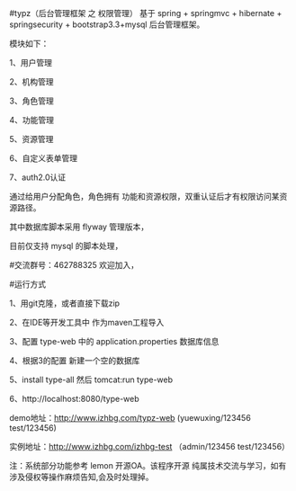 #typz（后台管理框架 之 权限管理）
基于 spring + springmvc + hibernate + springsecurity + bootstrap3.3+mysql 后台管理框架。

模块如下：

1、用户管理

2、机构管理

3、角色管理

4、功能管理

5、资源管理

6、自定义表单管理

7、auth2.0认证

通过给用户分配角色，角色拥有 功能和资源权限，双重认证后才有权限访问某资源路径。

其中数据库脚本采用 flyway 管理版本，

目前仅支持 mysql 的脚本处理，

#交流群号：462788325
欢迎加入，

#运行方式

1、用git克隆，或者直接下载zip

2、在IDE等开发工具中 作为maven工程导入

3、配置 type-web 中的 application.properties 数据库信息

4、根据3的配置 新建一个空的数据库 

5、install type-all 然后 tomcat:run type-web

6、http://localhost:8080/type-web


demo地址：http://www.izhbg.com/typz-web     (yuewuxing/123456   test/123456)

实例地址：http://www.izhbg.com/izhbg-test   （admin/123456      test/123456）

注：系统部分功能参考 lemon 开源OA。该程序开源 纯属技术交流与学习，如有涉及侵权等操作麻烦告知,会及时处理掉。
